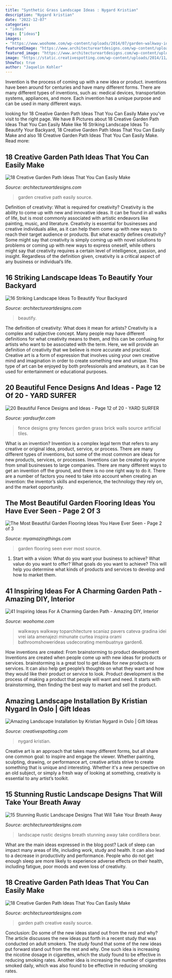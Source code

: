 ```yaml
---
title: "Synthetic Grass Landscape Ideas : Nygard Kristian"
description: "Nygard kristian"
date: "2022-12-07"
categories:
- "ideas"
tags: ["ideas"]
images:
- "https://www.woohome.com/wp-content/uploads/2014/07/garden-walkway-ideas-7.jpg"
featuredImage: "https://www.architectureartdesigns.com/wp-content/uploads/2016/05/17-21.jpg"
featured_image: "https://www.architectureartdesigns.com/wp-content/uploads/2016/10/15-Stunning-Rustic-Landscape-Designs-That-Will-Take-Your-Breath-Away-2.jpg"
image: "https://static.creativespotting.com/wp-content/uploads/2014/11/per-kristian-nygard-not-red-but-green-olso-03.jpg"
ShowToc: true
author: "Jaquelin Kohler"
---
```



Invention is the process of coming up with a new idea or product. inventions have been around for centuries and have many different forms. There are many different types of inventions, such as: medical devices, transportation systems, appliances, and more. Each invention has a unique purpose and can be used in many different ways.

	

		
looking for 18 Creative Garden Path Ideas That You Can Easily Make you've visit to the right page. We have 8 Pictures about 18 Creative Garden Path Ideas That You Can Easily Make like 16 Striking Landscape Ideas To Beautify Your Backyard, 18 Creative Garden Path Ideas That You Can Easily Make and also 18 Creative Garden Path Ideas That You Can Easily Make. Read more:
		
    
## 18 Creative Garden Path Ideas That You Can Easily Make

<img loading=lazy src="https://www.architectureartdesigns.com/wp-content/uploads/2016/05/10-25.jpg" onerror="this.onerror=null;this.src='https://tse2.mm.bing.net/th?id=OIP.Guv4_bAh_4Te5ZQBUSm1bQAAAA&amp;pid=15.1';" alt="18 Creative Garden Path Ideas That You Can Easily Make">

_Source: architectureartdesigns.com_

>garden creative path easily source. 

	

Definition of creativity: What is required for creativity?
Creativity is the ability to come up with new and innovative ideas. It can be found in all walks of life, but is most commonly associated with artistic endeavors like painting, music, and literature. Creativity is essential for businesses and creative individuals alike, as it can help them come up with new ways to reach their target audience or products. But what exactly defines creativity? Some might say that creativity is simply coming up with novel solutions to problems or coming up with new ways to express oneself, while others might say that creativity requires a certain level of intelligence, passion, and insight. Regardless of the definition given, creativity is a critical aspect of any business or individual’s life.

    
## 16 Striking Landscape Ideas To Beautify Your Backyard

<img loading=lazy src="https://www.architectureartdesigns.com/wp-content/uploads/2015/07/1438.jpg" onerror="this.onerror=null;this.src='https://tse1.mm.bing.net/th?id=OIP.B_lBK9JF2i5tmswWwwZk0AHaE7&amp;pid=15.1';" alt="16 Striking Landscape Ideas To Beautify Your Backyard">

_Source: architectureartdesigns.com_

>beautify. 

	

The definition of creativity: What does it mean for artists?
Creativity is a complex and subjective concept. Many people may have different definitions for what creativity means to them, and this can be confusing for artists who want to be associated with the term. Here, we will provide an definition of creativity that we believe is more accurate and practical. Creative art is a form of expression that involves using your own creative mind and imagination in order to create something new and unique. This type of art can be enjoyed by both professionals and amateurs, as it can be used for entertainment or educational purposes.

    
## 20 Beautiful Fence Designs And Ideas - Page 12 Of 20 - YARD SURFER

<img loading=lazy src="http://yardsurfer.com/wp-content/uploads/2017/01/Fence-Designs-and-Ideas-12.jpg" onerror="this.onerror=null;this.src='https://tse2.mm.bing.net/th?id=OIP.tL3XiDAy2V2AW6QBwtH5UQHaKh&amp;pid=15.1';" alt="20 Beautiful Fence Designs and Ideas - Page 12 of 20 - YARD SURFER">

_Source: yardsurfer.com_

>fence designs grey fences garden grass brick walls source artificial tiles. 

	

What is an invention?
Invention is a complex legal term that refers to any creative or original idea, product, service, or process. There are many different types of inventions, but some of the most common are ideas for new products, services, or processes. Inventions can be created by anyone from small businesses to large companies. There are many different ways to get an invention off the ground, and there is no one right way to do it. There are a number of factors you need to take into account when creating an invention: the inventor’s skills and experience, the technology they rely on, and the market opportunity.

    
## The Most Beautiful Garden Flooring Ideas You Have Ever Seen - Page 2 Of 3

<img loading=lazy src="https://myamazingthings.com/wp-content/uploads/2017/03/garden-683x1024.jpg" onerror="this.onerror=null;this.src='https://tse3.mm.bing.net/th?id=OIP.42HCCsL64Bv21h25O__h3gHaLG&amp;pid=15.1';" alt="The Most Beautiful Garden Flooring Ideas You Have Ever Seen - Page 2 of 3">

_Source: myamazingthings.com_

>garden flooring seen ever most source. 

	

1. Start with a vision: What do you want your business to achieve? What value do you want to offer? What goals do you want to achieve? This will help you determine what kinds of products and services to develop and how to market them.

    
## 41 Inspiring Ideas For A Charming Garden Path - Amazing DIY, Interior

<img loading=lazy src="https://www.woohome.com/wp-content/uploads/2014/07/garden-walkway-ideas-7.jpg" onerror="this.onerror=null;this.src='https://tse4.mm.bing.net/th?id=OIP.z7RxMdxq1FK6WFPUGFeS6QHaLH&amp;pid=15.1';" alt="41 Inspiring Ideas For A Charming Garden Path - Amazing DIY, Interior">

_Source: woohome.com_

>walkways walkway toparchitecture scaniaz pavers cateva gradina idei vrei iata amenajezi minunate curtea inspira orami bathroomshowerideas usdecorating membuatnya garden6. 

	

How inventions are created: From brainstorming to product development
Inventions are created when people come up with new ideas for products or services. brainstorming is a great tool to get ideas for new products or services. It can also help get people’s thoughts on what they want and how they would like their product or service to look. Product development is the process of making a product that people will want and need. It starts with brainstorming, then finding the best way to market and sell the product.

    
## Amazing Landscape Installation By Kristian Nygard In Oslo | Gift Ideas

<img loading=lazy src="https://static.creativespotting.com/wp-content/uploads/2014/11/per-kristian-nygard-not-red-but-green-olso-03.jpg" onerror="this.onerror=null;this.src='https://tse4.mm.bing.net/th?id=OIP.pOEz4w1eNCfTbuo2CPKlAwHaE7&amp;pid=15.1';" alt="Amazing Landscape Installation by Kristian Nygard in Oslo | Gift Ideas">

_Source: creativespotting.com_

>nygard kristian. 

	

Creative art is an approach that takes many different forms, but all share one common goal: to inspire and engage the viewer. Whether painting, sculpting, drawing, or performance art, creative artists strive to create something that is unique and interesting. Whether it's a new perspective on an old subject, or simply a fresh way of looking at something, creativity is essential to any artist’s toolkit.

    
## 15 Stunning Rustic Landscape Designs That Will Take Your Breath Away

<img loading=lazy src="https://www.architectureartdesigns.com/wp-content/uploads/2016/10/15-Stunning-Rustic-Landscape-Designs-That-Will-Take-Your-Breath-Away-2.jpg" onerror="this.onerror=null;this.src='https://tse2.mm.bing.net/th?id=OIP.NQ8t4UHmbuwp8mP75RMergHaLH&amp;pid=15.1';" alt="15 Stunning Rustic Landscape Designs That Will Take Your Breath Away">

_Source: architectureartdesigns.com_

>landscape rustic designs breath stunning away take cordillera bear. 

	

What are the main ideas expressed in the blog post?
Lack of sleep can impact many areas of life, including work, study and health. It can also lead to a decrease in productivity and performance. People who do not get enough sleep are more likely to experience adverse effects on their health, including fatigue, poor moods and even loss of creativity.

    
## 18 Creative Garden Path Ideas That You Can Easily Make

<img loading=lazy src="https://www.architectureartdesigns.com/wp-content/uploads/2016/05/17-21.jpg" onerror="this.onerror=null;this.src='https://tse2.mm.bing.net/th?id=OIP.xIexj31mzuZwMpTWH-UQRQHaLI&amp;pid=15.1';" alt="18 Creative Garden Path Ideas That You Can Easily Make">

_Source: architectureartdesigns.com_

>garden path creative easily source. 

	

Conclusion: Do some of the new ideas stand out from the rest and why?
The article discusses the new ideas put forth in a recent study that was conducted on adult smokers. The study found that some of the new ideas put forward stand out from the rest and why. One such idea is increasing the nicotine dosage in cigarettes, which the study found to be effective in reducing smoking rates. Another idea is increasing the number of cigarettes smoked daily, which was also found to be effective in reducing smoking rates.

